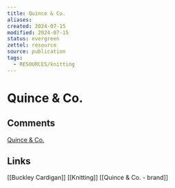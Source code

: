```yaml
---
title: Quince & Co.
aliases: 
created: 2024-07-15
modified: 2024-07-15
status: evergreen
zettel: resource
source: publication
tags:
  - RESOURCES/knitting
---
```

# Quince & Co.
## Comments
[Quince & Co.](https://www.ravelry.com/patterns/sources/quince--co)

## Links
[[Buckley Cardigan]]
[[Knitting]]
[[Quince & Co. - brand]]